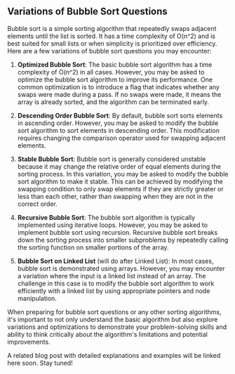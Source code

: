 ## Variations of Bubble Sort Questions

Bubble sort is a simple sorting algorithm that repeatedly swaps adjacent elements until the list is sorted. It has a time complexity of O(n^2) and is best suited for small lists or when simplicity is prioritized over efficiency. Here are a few variations of bubble sort questions you may encounter:

1. **Optimized Bubble Sort**: The basic bubble sort algorithm has a time complexity of O(n^2) in all cases. However, you may be asked to optimize the bubble sort algorithm to improve its performance. One common optimization is to introduce a flag that indicates whether any swaps were made during a pass. If no swaps were made, it means the array is already sorted, and the algorithm can be terminated early.

2. **Descending Order Bubble Sort**: By default, bubble sort sorts elements in ascending order. However, you may be asked to modify the bubble sort algorithm to sort elements in descending order. This modification requires changing the comparison operator used for swapping adjacent elements.

3. **Stable Bubble Sort**: Bubble sort is generally considered unstable because it may change the relative order of equal elements during the sorting process. In this variation, you may be asked to modify the bubble sort algorithm to make it stable. This can be achieved by modifying the swapping condition to only swap elements if they are strictly greater or less than each other, rather than swapping when they are not in the correct order.

4. **Recursive Bubble Sort**: The bubble sort algorithm is typically implemented using iterative loops. However, you may be asked to implement bubble sort using recursion. Recursive bubble sort breaks down the sorting process into smaller subproblems by repeatedly calling the sorting function on smaller portions of the array.

5. **Bubble Sort on Linked List** (will do after Linked List): In most cases, bubble sort is demonstrated using arrays. However, you may encounter a variation where the input is a linked list instead of an array. The challenge in this case is to modify the bubble sort algorithm to work efficiently with a linked list by using appropriate pointers and node manipulation.

When preparing for bubble sort questions or any other sorting algorithms, it's important to not only understand the basic algorithm but also explore variations and optimizations to demonstrate your problem-solving skills and ability to think critically about the algorithm's limitations and potential improvements.

A related blog post with detailed explanations and examples will be linked here soon. Stay tuned!

